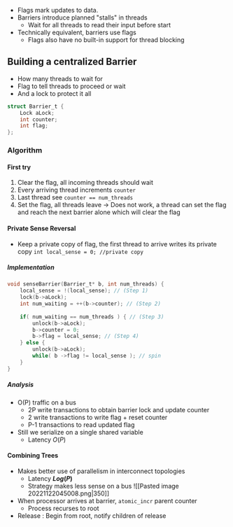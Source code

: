 - Flags mark updates to data.
- Barriers introduce planned "stalls" in threads
	- Wait for all threads to read their input before start
- Technically equivalent, barriers use flags
	- Flags also have no built-in support for thread blocking

## Building a centralized Barrier
- How many threads to wait for
- Flag to tell threads to proceed or wait
- And a lock to protect it all

```c
struct Barrier_t {
	Lock aLock;
	int counter;
	int flag;
};
```

### Algorithm
#### First try
1. Clear the flag, all incoming threads should wait
2. Every arriving thread increments `counter`
3. Last thread see `counter == num_threads`
4. Set the flag, all threads leave
-> Does not work, a thread can set the flag and reach the next barrier alone which will clear the flag

#### Private Sense Reversal
- Keep a private copy of flag, the first thread to arrive writes its private copy
`int local_sense = 0; //private copy`

##### Implementation
```c
void senseBarrier(Barrier_t* b, int num_threads) {
	local_sense = !(local_sense); // (Step 1)
	lock(b->aLock);
	int num_waiting = ++(b->counter); // (Step 2)
	
	if( num_waiting == num_threads ) { // (Step 3)
		unlock(b->aLock);
		b->counter = 0;
		b->flag = local_sense; // (Step 4)
	} else {
		unlock(b->aLock);
		while( b ->flag != local_sense ); // spin
	}
}
```
##### Analysis
- O(P) traffic on a bus
	- 2P write transactions to obtain barrier lock and update counter
	- 2 write transactions to write flag + reset counter
	- P-1 transactions to read updated flag
- Still we serialize on a single shared variable
	- Latency $O(P)$

#### Combining Trees
- Makes better use of parallelism in interconnect topologies
	- Latency **$Log(P)$**
	- Strategy makes less sense on a bus
![[Pasted image 20221122045008.png|350]]
- When processor arrives at barrier, `atomic_incr` parent counter
	- Process recurses to root
- Release : Begin from root, notify children of release